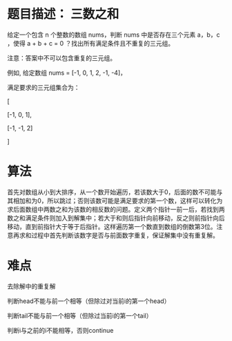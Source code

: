 # 题目描述：	三数之和
给定一个包含 n 个整数的数组 nums，判断 nums 中是否存在三个元素 a，b，c ，使得 a + b + c = 0 ？找出所有满足条件且不重复的三元组。

注意：答案中不可以包含重复的三元组。

例如, 给定数组 nums = [-1, 0, 1, 2, -1, -4]，


满足要求的三元组集合为：


[
 
 [-1, 0, 1],
 
 [-1, -1, 2]

]

# 算法
首先对数组从小到大排序，从一个数开始遍历，若该数大于0，后面的数不可能与其相加和为0，所以跳过；否则该数可能是满足要求的第一个数，这样可以转化为求后面数组中两数之和为该数的相反数的问题。定义两个指针一前一后，若找到两数之和满足条件则加入到解集中；若大于和则后指针向前移动，反之则前指针向后移动，直到前指针大于等于后指针。这样遍历第一个数直到数组的倒数第3位。注意再求和过程中首先判断该数字是否与前面数字重复，保证解集中没有重复解。
# 难点
去除解中的重复解

判断head不能与前一个相等（但除过对当前i的第一个head）

判断tail不能与前一个相等（但除过当前i的第一个tail）

判断i与之前的i不能相等，否则continue
